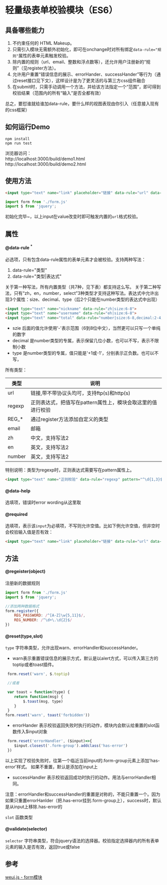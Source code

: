 轻量级表单校验模块（ES6）
====================

## 具备哪些能力  

1. 不约束任何的 HTML Makeup。
2. 只需引入模块无需额外初始化，即可在onchange时对所有绑定`data-rule="规则"`属性的表单元素触发校验。 
3. 除内置的规则（url、email、整数和浮点数等），还允许用户注册新的“规则”（见register方法）。
4. 允许用户重置“错误信息的展示、errorHander、successHander”等行为（通过reset接口见下文），这样设计是为了更灵活的与第三方css组件融合
5. 在submit时，只需手动调用一个方法，并给该方法指定一个“范围”，即可得到校验结果（范围内的所有“输入”是否全都有效）   

总之，要怼谁就给谁加data-rule，要什么样的视图表现由你引入（任意接入现有的css框架）

## 如何运行Demo

```shell
npm install
npm run test
```

浏览器访问：  
http://localhost:3000/build/demo1.html  
http://localhost:3000/build/demo2.html

## 使用方法

```html
<input type="text" name="link" placeholder="链接" data-rule="url" data-help="不能为空" required>
```

```js
import form from './form.js'
import $ from 'jquery';
```

初始化完毕~，以上input在value改变时即可触发内置的`url`格式校验。

## 属性

#### @data-rule <sup>*</sup>

必选项，只有包含data-rule属性的表单元素才会被校验。支持两种写法：

1. data-rule="类型"    
2. data-rule="类型|表达式"   

关于第一种写法，所有内置类型（共7种，见下表）都支持这么写。
关于第二种写法，只有“zh，en，number，select”3种类型才支持这种写法。表达式中允许出现3个属性：size、decimal、type（后2个只能在number类型的表达式中出现）

```html
<input type="text" name="nickname" data-rule="zh|size:6-8">
<input type="text" name="username" data-rule="eh|size:6-8">       
<input type="text" name="total" data-rule="number|size:6-8,decimal:2-4,type:-1" > 
```

+ szie 后面的值允许使用'-'表示范围（6到8位中文），当然更可以只写一个单纯的数字
+ decimal 是number类型的专属，表示保留几位小数，也可以不写，表示不限制小数
+ type 是number类型的专属，值只能是'+1或-1'，分别表示正负数。也可以不写，

所有类型：

|   类型   | 说明                                                         |
| -------- | ------------------------------------------------------------ |
|   url    | 链接,带不带协议头均可，支持ftp(s)和http(s)                   |
|  regexp  | 正则表达式，把值写在pattern属性上，模块会取这里的值进行校验  |
|  REG_*   | 通过register方法添加自定义的类型                             |
|   email  | 邮箱                                                         |
|   zh     | 中文，支持写法2                                              |
|   en     | 英文，支持写法2                                              |
|  number  | 英文，支持写法2                                              |

特别说明：类型为regexp时，正则表达式需要写在pattern属性上。

```html
<input type="text" name="正则校验" data-rule="regexp" pattern="^\d{1,3}$">
```

#### @data-help

选填项，错误时error wording从这里取

#### @required

选填项，表示该`input`为必填项，不写则允许空值。比如下例允许空值，但非空时会校验输入值是否有效：
    
```html                     
<input type="text" name="link" placeholder="链接" data-rule="url" data-help="不能为空">
```

## 方法

#### @regeister(object) 

注册新的数据规则

```js
import form from './form.js'
import $ from 'jquery';

//添加两种数据格式
form.register({
    REG_PASSWORD: /^[A-Z]\w{5,11}$/,
    REG_NUMBER: /^\d+\.\d{2}$/
})
```

#### @reset(type,slot)

`type` 字符串类型，允许出现warn、errorHandler和successHander。

+ warn表示重置错误信息的展示方式，默认是以alert方式，可以传入第三方的toptip或者toast插件。

```js
 form.reset('warn', $.toptip)

 //或者

 var toast = function(type) {
    return function(msg) {
        $.toast(msg, type)
    }
 }
form.reset('warn', toast('forbidden'))
```

+ errorHander 表示校验返回失败时执行的动作，模块内会默认给重置的slot函数传入$input对象

```js
 form.reset('errorHandler', ($input)=>{
    $input.closest('.form-group').addclass('has-error')
 }) 
```

以上实现了校验失败时，往第一个临近当前input的.form-group元素上添加'has-error'样式。 如果不重置，默认是添加在input上

+ successHandler 表示校验返回成功时执行的动作。用法与errorHandler相同。

注意：errorHandler和successHandler的重置是对称的，不能只重置一个。因为如果只重置errorHanlder（把.has-error挂到.form-group上），success时，默认是从input上移除.has-error的

`slot` 函数类型
  
#### @validate(selector)

`selector` 字符串类型，符合jquery语法的选择器。校验指定选择器内的所有表单元素的输入是否有效，返回true或false

## 参考

[weui.js - form模块](https://github.com/weui/weui.js/blob/master/docs/component/form.md)
